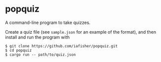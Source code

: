 # popquiz
A command-line program to take quizzes.

Create a quiz file (see `sample.json` for an example of the format), and then install and run the program with

```shell
$ git clone https://github.com/iafisher/popquiz.git
$ cd popquiz
$ cargo run -- path/to/quiz.json
```
